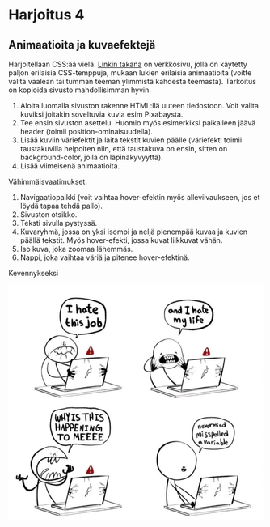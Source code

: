 # Harjoitus 4

## Animaatioita ja kuvaefektejä

Harjoitellaan CSS:ää vielä. [Linkin takana](https://preview.themeforest.net/item/maido-multipurpose-ghost-blog-theme/full_screen_preview/24837109?_ga=2.259990478.570486835.1654146705-2133876429.1654146705)<base target="_blank"> on verkkosivu, jolla on käytetty paljon erilaisia CSS-temppuja, mukaan lukien erilaisia animaatioita (voitte valita vaalean tai tumman teeman ylimmistä kahdesta teemasta). Tarkoitus on kopioida sivusto mahdollisimman hyvin.

1. Aloita luomalla sivuston rakenne HTML:llä uuteen tiedostoon. Voit valita kuviksi joitakin soveltuvia kuvia esim Pixabaysta.
2. Tee ensin sivuston asettelu. Huomio myös esimerkiksi paikalleen jäävä header (toimii position-ominaisuudella).
3. Lisää kuviin väriefektit ja laita tekstit kuvien päälle (väriefekti toimii taustakuvilla helpoiten niin, että taustakuva on ensin, sitten on background-color, jolla on läpinäkyvyyttä).
4. Lisää viimeisenä animaatioita.

Vähimmäisvaatimukset:

1. Navigaatiopalkki (voit vaihtaa hover-efektin myös alleviivaukseen, jos et löydä tapaa tehdä pallo).
2. Sivuston otsikko.
3. Teksti sivulla pystyssä.
4. Kuvaryhmä, jossa on yksi isompi ja neljä pienempää kuvaa ja kuvien päällä tekstit. Myös hover-efekti, jossa kuvat liikkuvat vähän.
5. Iso kuva, joka zoomaa lähemmäs.
6. Nappi, joka vaihtaa väriä ja pitenee hover-efektinä.


Kevennykseksi

![No matter, I misspelled a variable](./misspelled.jpg)